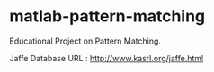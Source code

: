 matlab-pattern-matching
=======================

Educational Project on Pattern Matching.


Jaffe Database URL : http://www.kasrl.org/jaffe.html
